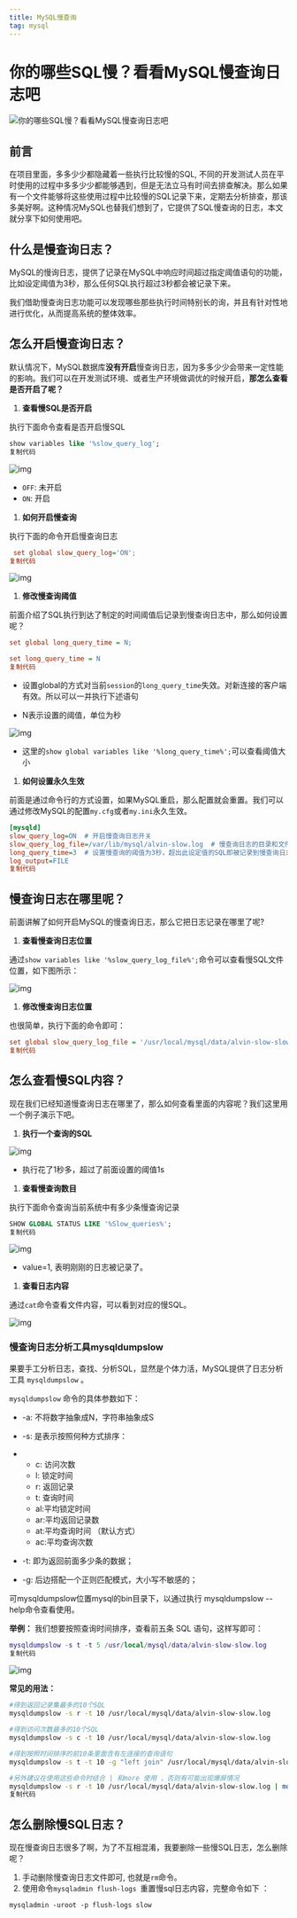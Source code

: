 ```yaml
---
title: MySQL慢查询
tag: mysql
---
```


# 你的哪些SQL慢？看看MySQL慢查询日志吧





![你的哪些SQL慢？看看MySQL慢查询日志吧](media/慢查询/c54e191f715b46f790314f91ee307dd9tplv-k3u1fbpfcp-zoom-crop-mark3024302430241702.awebp)

## 前言

在项目里面，多多少少都隐藏着一些执行比较慢的SQL, 不同的开发测试人员在平时使用的过程中多多少少都能够遇到，但是无法立马有时间去排查解决。那么如果有一个文件能够将这些使用过程中比较慢的SQL记录下来，定期去分析排查，那该多美好啊。这种情况MySQL也替我们想到了，它提供了SQL慢查询的日志，本文就分享下如何使用吧。

## 什么是慢查询日志？

MySQL的慢询日志，提供了记录在MySQL中响应时间超过指定阈值语句的功能，比如设定阈值为3秒，那么任何SQL执行超过3秒都会被记录下来。

我们借助慢查询日志功能可以发现哪些那些执行时间特别长的询，并且有针对性地进行优化，从而提高系统的整体效率。

## 怎么开启慢查询日志？

默认情况下，MySQL数据库**没有开启**慢查询日志，因为多多少少会带来一定性能的影响。我们可以在开发测试环境、或者生产环境做调优的时候开启，**那怎么查看是否开启了呢？**

1. **查看慢SQL是否开启**

执行下面命令查看是否开启慢SQL

```sql
show variables like '%slow_query_log';
复制代码
```

![img](media/慢查询/d27eadf02574490392490f937b367416tplv-k3u1fbpfcp-zoom-in-crop-mark4536000.awebp)

- `OFF`: 未开启
- `ON`: 开启

1. **如何开启慢查询**

执行下面的命令开启慢查询日志

```ini
 set global slow_query_log='ON';
复制代码
```

![img](media/慢查询/25c5256478534072aeaeae967b8a164btplv-k3u1fbpfcp-zoom-in-crop-mark4536000.awebp)

1. **修改慢查询阈值**

前面介绍了SQL执行到达了制定的时间阈值后记录到慢查询日志中，那么如何设置呢？

```ini
set global long_query_time = N;

set long_query_time = N
复制代码
```

- 设置global的方式对当前`session`的`long_query_time`失效。对新连接的客户端有效。所以可以一并执行下述语句

- N表示设置的阈值，单位为秒

![img](media/慢查询/193484811274457cb7bfc12be950bfe7tplv-k3u1fbpfcp-zoom-in-crop-mark4536000.awebp)

- 这里的`show global variables like '%long_query_time%';`可以查看阈值大小

1. **如何设置永久生效**

前面是通过命令行的方式设置，如果MySQL重启，那么配置就会重置。我们可以通过修改MySQL的配置`my.cfg`或者`my.ini`永久生效。

```ini
[mysqld]
slow_query_log=ON  # 开启慢查询日志开关
slow_query_log_file=/var/lib/mysql/alvin-slow.log  # 慢查询日志的目录和文件名信息
long_query_time=3  # 设置慢查询的阈值为3秒，超出此设定值的SQL即被记录到慢查询日志
log_output=FILE
复制代码
```

## 慢查询日志在哪里呢？

前面讲解了如何开启MySQL的慢查询日志，那么它把日志记录在哪里了呢?

1. **查看慢查询日志位置**

通过`show variables like '%slow_query_log_file%';`命令可以查看慢SQL文件位置，如下图所示：

![img](media/慢查询/b8cde05cdcac4b069abc4cab2c48e223tplv-k3u1fbpfcp-zoom-in-crop-mark4536000.awebp)

1. **修改慢查询日志位置**

也很简单，执行下面的命令即可：

```ini
set global slow_query_log_file = '/usr/local/mysql/data/alvin-slow-slow.log';
复制代码
```

## 怎么查看慢SQL内容？

现在我们已经知道慢查询日志在哪里了，那么如何查看里面的内容呢？我们这里用一个例子演示下吧。

1. **执行一个查询的SQL**

![img](media/慢查询/ca631d0a573c4afbac3c6c853b74a7aatplv-k3u1fbpfcp-zoom-in-crop-mark4536000.awebp)

- 执行花了1秒多，超过了前面设置的阈值1s

1. **查看慢查询数目**

执行下面命令查询当前系统中有多少条慢查询记录

```sql
SHOW GLOBAL STATUS LIKE '%Slow_queries%';
复制代码
```

![img](media/慢查询/554c1a7baf8c497985dfa3b06849bc50tplv-k3u1fbpfcp-zoom-in-crop-mark4536000.awebp)

- value=1, 表明刚刚的日志被记录了。

1. **查看日志内容**

通过`cat`命令查看文件内容，可以看到对应的慢SQL。

![img](media/慢查询/a054f8b478b24c2c8112ecf49c5e280btplv-k3u1fbpfcp-zoom-in-crop-mark4536000.awebp)

### 慢查询日志分析工具mysqldumpslow

果要手工分析日志，查找、分析SQL，显然是个体力活，MySQL提供了日志分析工具 `mysqldumpslow` 。

`mysqldumpslow` 命令的具体参数如下：

- -a: 不将数字抽象成N，字符串抽象成S
- -s: 是表示按照何种方式排序：

- - c: 访问次数
  - l: 锁定时间
  - r: 返回记录
  - t: 查询时间
  - al:平均锁定时间
  - ar:平均返回记录数
  - at:平均查询时间 （默认方式）
  - ac:平均查询次数

- -t: 即为返回前面多少条的数据；
- -g: 后边搭配一个正则匹配模式，大小写不敏感的；

可mysqldumpslow位置mysql的bin目录下，以通过执行 mysqldumpslow --help命令查看使用。

**举例：** 我们想要按照查询时间排序，查看前五条 SQL 语句，这样写即可：

```lua
mysqldumpslow -s t -t 5 /usr/local/mysql/data/alvin-slow-slow.log
复制代码
```

![img](media/慢查询/17062293febf4466b0b27e4abcccea76tplv-k3u1fbpfcp-zoom-in-crop-mark4536000.awebp)

**常见的用法：**

```bash
#得到返回记录集最多的10个SQL
mysqldumpslow -s r -t 10 /usr/local/mysql/data/alvin-slow-slow.log

#得到访问次数最多的10个SQL
mysqldumpslow -s c -t 10 /usr/local/mysql/data/alvin-slow-slow.log

#得到按照时间排序的前10条里面含有左连接的查询语句
mysqldumpslow -s t -t 10 -g "left join" /usr/local/mysql/data/alvin-slow-slow.log

#另外建议在使用这些命令时结合 | 和more 使用 ，否则有可能出现爆屏情况
mysqldumpslow -s r -t 10 /usr/local/mysql/data/alvin-slow-slow.log | more
复制代码
```

## 怎么删除慢SQL日志？

现在慢查询日志很多了啊，为了不互相混淆，我要删除一些慢SQL日志，怎么删除呢？

1. 手动删除慢查询日志文件即可, 也就是`rm`命令。
2. 使用命令`mysqladmin flush-logs `重置慢sql日志内容，完整命令如下 ：

```arduino
mysqladmin -uroot -p flush-logs slow
```